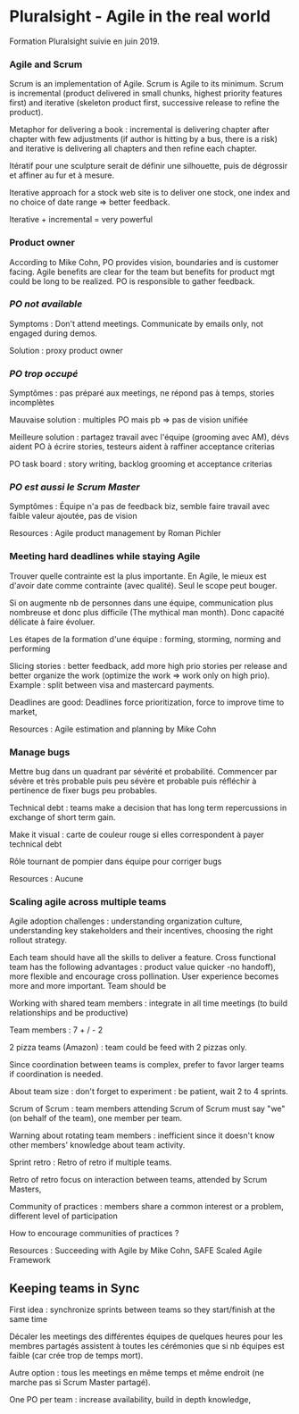 # Pluralsight - Agile in the real world

Formation Pluralsight suivie en juin 2019.

### Agile and Scrum

Scrum is an implementation of Agile. Scrum is Agile to its minimum. Scrum is incremental (product delivered in small chunks, highest priority features first) and iterative (skeleton product first, successive release to refine the product).

Metaphor for delivering a book : incremental is delivering chapter after chapter with few adjustments (if author is hitting by a bus, there is a risk) and iterative is delivering all chapters and then refine each chapter.

Itératif pour une sculpture serait de définir une silhouette, puis de dégrossir et affiner au fur et à mesure.

Iterative approach for a stock web site is to deliver one stock, one index and no choice of date range => better feedback.

Iterative + incremental = very powerful

### Product owner

According to Mike Cohn, PO provides vision, boundaries and is customer facing. Agile benefits are clear for the team but benefits for product mgt could be long to be realized. PO is responsible to gather feedback.

### *PO not available*

Symptoms : Don't attend meetings. Communicate by emails only, not engaged during demos.

Solution : proxy product owner

### *PO trop occupé*

Symptômes : pas préparé aux meetings, ne répond pas à temps, stories incomplètes

Mauvaise solution : multiples PO mais pb => pas de vision unifiée

Meilleure solution : partagez travail avec l'équipe (grooming avec AM), dévs aident PO à écrire stories, testeurs aident à raffiner acceptance criterias

PO task board : story writing, backlog grooming et acceptance criterias

### *PO est aussi le Scrum Master*

Symptômes : Équipe n'a pas de feedback biz, semble faire travail avec faible valeur ajoutée, pas de vision

Resources : Agile product management by Roman Pichler

### Meeting hard deadlines while staying Agile

Trouver quelle contrainte est la plus importante. En Agile, le mieux est d'avoir date comme contrainte (avec qualité). Seul le scope peut bouger.

Si on augmente nb de personnes dans une équipe, communication plus nombreuse et donc plus difficile (The mythical man month). Donc capacité délicate à faire évoluer.

Les étapes de la formation d'une équipe : forming, storming, norming and performing

Slicing stories : better feedback, add more high prio stories per release and better organize the work (optimize the work => work only on high prio). Example : split between visa and mastercard payments.

Deadlines are good: Deadlines force prioritization, force to improve time to market,

Resources : Agile estimation and planning by Mike Cohn

### Manage bugs

Mettre bug dans un quadrant par sévérité et probabilité. Commencer par sévère et très probable puis peu sévère et probable puis réfléchir à pertinence de fixer bugs peu probables.

Technical debt : teams make a decision that has long term repercussions in exchange of short term gain.

Make it visual : carte de couleur rouge si elles correspondent à payer technical debt

Rôle tournant de pompier dans équipe pour corriger bugs

Resources : Aucune

### Scaling agile across multiple teams

Agile adoption challenges : understanding organization culture, understanding key stakeholders and their incentives, choosing the right rollout strategy.

Each team should have all the skills to deliver a feature. Cross functional team has the following advantages : product value quicker -no handoff), more flexible and encourage cross pollination. User experience becomes more and more important. Team should be

Working with shared team members : integrate in all time meetings (to build relationships and be productive)

Team members : 7 + / - 2

2 pizza teams (Amazon) : team could be feed with 2 pizzas only.

Since coordination between teams is complex, prefer to favor larger teams if coordination is needed.

About team size : don't forget to experiment : be patient, wait 2 to 4 sprints.

Scrum of Scrum : team members attending Scrum of Scrum must say "we" (on behalf of the team), one member per team.

Warning about rotating team members : inefficient since it doesn't know other members' knowledge about team activity.

Sprint retro : Retro of retro if multiple teams.

Retro of retro focus on interaction between teams, attended by Scrum Masters,

Community of practices : members share a common interest or a problem, different level of participation

How to encourage communities of practices ?

Resources : Succeeding with Agile by Mike Cohn, SAFE Scaled Agile Framework

## Keeping teams in Sync

First idea : synchronize sprints between teams so they start/finish at the same time

Décaler les meetings des différentes équipes de quelques heures pour les membres partagés assistent à toutes les cérémonies que si nb équipes est faible (car crée trop de temps mort).

Autre option : tous les meetings en même temps et même endroit (ne marche pas si Scrum Master partagé).

One PO per team : increase availability, build in depth knowledge,